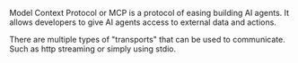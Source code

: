 Model Context Protocol or MCP is a protocol of easing building AI agents. It allows developers to give AI agents access to external data and actions.

There are multiple types of "transports" that can be used to communicate. Such as http streaming or simply using stdio.
